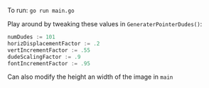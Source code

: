 To run:
`go run main.go`

Play around by tweaking these values in `GeneraterPointerDudes()`:
```go
numDudes := 101
horizDisplacementFactor := .2
vertIncrementFactor := .55
dudeScalingFactor := .9
fontIncrementFactor := .95
```

Can also modify the height an width of the image in `main`
